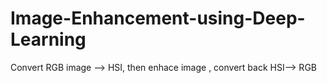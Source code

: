 # Image-Enhancement-using-Deep-Learning
Convert RGB image --> HSI, then enhace image , convert back HSI--> RGB
